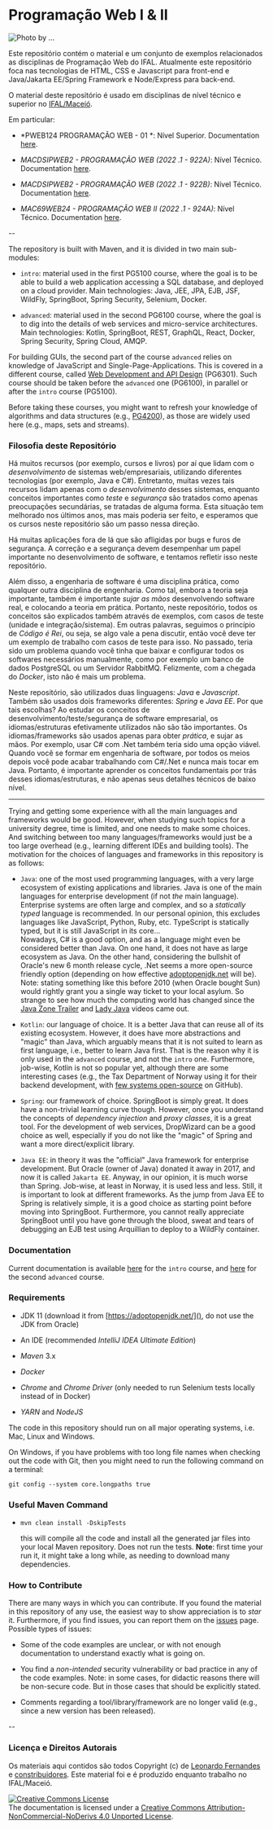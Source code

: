 # Programação Web I &amp; II 


![](https://media.licdn.com/dms/image/D4D16AQGXjDuJTi0xew/profile-displaybackgroundimage-shrink_350_1400/0/1664726164160?e=1684368000&v=beta&t=afU-9CR7WwOmTaS-dhowG7vUiZFkr7EbIxvGEEkuE8c  "Photo by ...")

Este repositório contém o material e um conjunto de exemplos relacionados as disciplinas de Programação Web do IFAL.
Atualmente este repositório foca nas tecnologias de HTML, CSS e Javascript para front-end e Java/Jakarta EE/Spring Framework e Node/Express para back-end.

O material deste repositório é usado em disciplinas de nível técnico e superior no [IFAL/Maceió](https://www2.ifal.edu.br/campus/maceio/). 

Em particular:

* *PWEB124 PROGRAMAÇÃO WEB - 01 *: Nível Superior. 
   Documentation [here](doc/intro/main.md).

* *MACDSIPWEB2 - PROGRAMAÇÃO WEB (2022 .1 - 922A)*: Nível Técnico.
   Documentation [here](doc/advanced/main.md). 
   
* *MACDSIPWEB2 - PROGRAMAÇÃO WEB (2022 .1 - 922B)*: Nível Técnico.
   Documentation [here](doc/advanced/main.md). 

* *MAC69WEB24 - PROGRAMAÇÃO WEB II (2022 .1 - 924A)*: Nível Técnico.
   Documentation [here](doc/advanced/main.md). 


-- 


The repository is built with Maven, and it is divided in two main sub-modules:

* `intro`: material used in the first PG5100 course, where the goal is to be able to build
           a web application accessing a SQL database, and deployed on a cloud provider.
           Main technologies: Java, JEE, JPA, EJB, JSF, WildFly, SpringBoot, Spring Security, 
           Selenium, Docker.
           
* `advanced`: material used in the second PG6100 course, where the goal is to dig into the details
            of web services and micro-service architectures.
            Main technologies: Kotlin, SpringBoot, REST, GraphQL, React, Docker, Spring Security, 
            Spring Cloud, AMQP.            


For building GUIs, the second part of the course `advanced` relies on knowledge of JavaScript and Single-Page-Applications.
This is covered in a different course, called [Web Development and API Design](https://github.com/arcuri82/web_development_and_api_design) (PG6301).
Such course should be taken before the `advanced` one (PG6100), in parallel or after the `intro` course (PG5100). 

Before taking these courses, you might want to refresh your knowledge of algorithms and
data structures (e.g., [PG4200](https://github.com/arcuri82/algorithms)), as those are widely used here
(e.g., maps, sets and streams).

### Filosofia deste Repositório

Há muitos recursos (por exemplo, cursos e livros) por aí que lidam com o
*desenvolvimento* de sistemas web/empresariais, utilizando diferentes tecnologias (por exemplo, Java e C#). 
Entretanto, muitas vezes tais recursos lidam apenas com o *desenvolvimento* desses sistemas,
enquanto conceitos importantes como *teste* e *segurança* são tratados como 
apenas preocupações secundárias, se tratadas de alguma forma.
Esta situação tem melhorado nos últimos anos, mas mais poderia ser feito, e esperamos que 
os cursos neste repositório são um passo nessa direção.

Há muitas aplicações fora de lá que são afligidas por bugs e
furos de segurança. 
A correção e a segurança devem desempenhar um papel importante no desenvolvimento de software,
e tentamos refletir isso neste repositório.

Além disso, a engenharia de software é uma disciplina prática, como qualquer outra 
disciplina de engenharia. 
Como tal, embora a teoria seja importante, também é importante 
*sujar as mãos* desenvolvendo software real, e colocando a teoria em prática.
Portanto, neste repositório, todos os conceitos são explicados também através de exemplos,
com casos de teste (unidade e integração/sistema).
Em outras palavras, seguimos o princípio de *Código é Rei*, ou seja, se algo
vale a pena discutir, então você deve ter um exemplo de trabalho com casos de teste para isso.
No passado, teria sido um problema quando você tinha que baixar e configurar
todos os softwares necessários manualmente, como por exemplo um banco de dados PostgreSQL ou um Servidor RabbitMQ. 
Felizmente, com a chegada do *Docker*, isto não é mais um problema.   
    
Neste repositório, são utilizados duas linguagens: *Java* e *Javascript*.
Também são usados dois frameworks diferentes: *Spring* e *Java EE*.
Por que tais escolhas? 
Ao estudar os conceitos de desenvolvimento/teste/segurança de software empresarial,
os idiomas/estruturas efetivamente utilizados não são tão importantes.
Os idiomas/frameworks são usados apenas para obter *prática*, e sujar as mãos.
Por exemplo, usar C# com .Net também teria sido uma opção viável.
Quando você se formar em engenharia de software, por todos os meios depois
você pode acabar trabalhando com C#/.Net e nunca mais tocar em Java. 
Portanto, é importante aprender os conceitos fundamentais por trás desses 
idiomas/estruturas, e não apenas seus detalhes técnicos de baixo nível. 

-----------




Trying and getting some experience with all the main languages and frameworks would be good. 
However, when studying 
such topics for a university degree, time is limited, and one needs to make
some choices.
And switching between too many languages/frameworks would just be a too large overhead
(e.g., learning different IDEs and building tools).
The motivation for the choices of languages and frameworks in this repository is as
follows:

* `Java`: one of the most used programming languages, with a very large
  ecosystem of existing applications and libraries.
  Java is one of the main languages for enterprise development 
  (if not *the* main language). 
  Enterprise systems are often large and complex, and so a *statically typed*
  language is recommended. 
  In our personal opinion, this excludes languages like JavaScript, Python, Ruby, etc.
  TypeScript is statically typed, but it is still JavaScript in its core...  
  Nowadays, C# is a good option, and as a language might even be considered
  better than Java.
  On one hand, it does not have as large ecosystem as Java.
  On the other hand, considering the bullshit of Oracle's new 6 month release cycle,
  .Net seems a more open-source friendly option (depending on how effective
  [adoptopenjdk.net](https://adoptopenjdk.net) will be).
  Note: stating something like this before 2010 (when Oracle bought Sun) would
  rightly grant you a single way ticket to your local asylum.
  So strange to see how much the computing world has changed since 
  the [Java Zone Trailer](https://www.youtube.com/watch?v=8Px-GHPxB4I)
  and 
  [Lady Java](https://www.youtube.com/watch?v=1JZnj4eNHXE)
  videos came out. 
  

* `Kotlin`: our language of choice. It is a better Java that can reuse all
    of its existing ecosystem. 
    However, it does have more abstractions and "magic" than Java, which arguably
    means that it is not suited to learn as first language, i.e., better
    to learn Java first.
    That is the reason why it is only used in the `advanced` course, and not the
    `intro` one.
    Furthermore, job-wise, Kotlin is not so popular yet, although there are some 
    interesting cases (e.g., the Tax Department of Norway using it for their backend
    development, with [few systems open-source](https://github.com/Skatteetaten) on GitHub).


* `Spring`: our framework of choice. SpringBoot is simply great.
    It does have a non-trivial learning curve though.
    However, once you understand the concepts of *dependency injection* and
    *proxy classes*, it is a great tool.
    For the development of web services, DropWizard can be a good choice
    as well, especially if you do not like the "magic" of Spring and want
    a more direct/explicit library. 
    
    
* `Java EE`: in theory it was the "official" Java framework for enterprise development.
   But Oracle (owner of Java) donated it away in 2017, and now it is called `Jakarta EE`.
   Anyway, in our opinion, it is much worse than Spring.
   Job-wise, at least in Norway, it is used less and less. 
   Still, it is important to look at different frameworks. 
   As the jump from Java EE to Spring is relatively simple, it is a good
   choice as starting point before moving into SpringBoot.
   Furthermore, you cannot really appreciate SpringBoot until you have
   gone through the blood, sweat and tears of debugging an
   EJB test using Arquillian to deploy to a WildFly container. 


### Documentation

Current documentation is available 
[here](doc/intro/main.md) for the `intro` course, and
[here](doc/advanced/main.md) for the second `advanced` course.

### Requirements

* JDK 11 (download it from [https://adoptopenjdk.net/](), do not use the JDK from Oracle)
  
* An IDE (recommended _IntelliJ IDEA Ultimate Edition_)

* _Maven_ 3.x

* _Docker_ 

* _Chrome_ and _Chrome Driver_ (only needed to run Selenium tests locally instead of in Docker)

* _YARN_ and _NodeJS_

The code in this repository should run on all major operating systems, i.e. Mac, Linux and Windows.

On Windows, if you have problems with too long file names 
when checking out the code with Git, then you might need to run
the following command on a terminal:

`git config --system core.longpaths true`




### Useful Maven Command

* `mvn clean install -DskipTests`

  this will compile all the code and install all the generated jar files into 
  your local Maven repository. Does not run the tests.
  **Note**: first time your run it, it might take a long while, as needing to download
  many dependencies.
   
 

### How to Contribute

There are many ways in which you can contribute. 
If you found the material in this repository of any use, the easiest
way to show appreciation is to *star* it.
Furthermore, if you find issues, you can report them on 
the [issues](https://github.com/arcuri82/testing_security_development_enterprise_systems/issues) 
page.
Possible types of issues:
  
* Some of the code examples are unclear, or with not enough
  documentation to understand exactly what is going on.
   
  
* You find a *non-intended* security vulnerability or bad practice in any of the 
  code examples.
  Note: in some cases, for didactic reasons there will be non-secure code.
  But in those cases that should be explicitly stated.

* Comments regarding a tool/library/framework are no longer valid (e.g., since a new version
  has been released).


--




### Licença e Direitos Autorais

Os materiais aqui contidos são todos Copyright (c) de [Leonardo Fernandes](https://www.linkedin.com/in/leofernandesmo/) 
e [constribuidores](TODO).
Este material foi e é produzido enquanto trabalho no IFAL/Maceió.

<a rel="license" href="http://creativecommons.org/licenses/by-nc-nd/4.0/">
<img alt="Creative Commons License" style="border-width:0" 
src="https://i.creativecommons.org/l/by-nc-nd/4.0/88x31.png" /></a>
<br />
The documentation is licensed under a <a rel="license" href="http://creativecommons.org/licenses/by-nc-nd/4.0/">Creative Commons Attribution-NonCommercial-NoDerivs 4.0 Unported License</a>.


